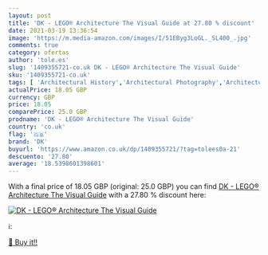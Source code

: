 ```yaml
---
layout: post
title: 'DK - LEGO® Architecture The Visual Guide at 27.80 % discount'
date: 2021-03-19 13:36:54
image: 'https://m.media-amazon.com/images/I/51EByg3LoGL._SL400_.jpg'
comments: true
category: ofertas
author: 'tole.es'
slug: '1409355721-co.uk DK - LEGO® Architecture The Visual Guide'
sku: '1409355721-co.uk'
tags: [ 'Architectural History','Architectural Photography','Architectural Types','Architecture','Architecture References','Arts & Photography','Books','Photography & Video','Teen & Young Adult','dk','lego®', ]
actualPrice: 18.05 GBP
currency: GBP
price: 18.05
comparePrice: 25.0 GBP
prodname: 'DK - LEGO® Architecture The Visual Guide'
country: 'co.uk'
flag: '🇬🇧'
brand: 'DK'
buyurl: 'https://www.amazon.co.uk/dp/1409355721/?tag=tolees0a-21'
descuento: '27.80'
average: '18.5398601398601'
---
```


With a final price of 18.05 GBP (original: 25.0 GBP) you can find [DK - LEGO® Architecture The Visual Guide](https://www.amazon.co.uk/dp/1409355721/?tag=tolees0a-21) with a  27.80 % discount here:

[![DK - LEGO® Architecture The Visual Guide](https://m.media-amazon.com/images/I/51EByg3LoGL._SL400_.jpg)](https://www.amazon.co.uk/dp/1409355721/?tag=tolees0a-21)

ℹ️:


[🛒 Buy it!!](https://www.amazon.co.uk/dp/1409355721/?tag=tolees0a-21)
